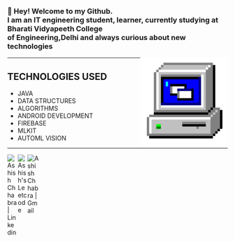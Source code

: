 ### 👋 Hey! Welcome to my Github. <br> I am an IT engineering student, learner, currently studying at Bharati Vidyapeeth College<br> of Engineering,Delhi and always curious about new technologies
<img align="right" alt="GIF" src="https://github.com/deut-erium/deut-erium/blob/master/assets/computer.gif?raw=1" width="200vw" />
<hr>
 <h2> TECHNOLOGIES USED </h2>
 <ul> <li>JAVA</li> 
      <li>DATA STRUCTURES</li> 
      <li>ALGORITHMS</li> 
      <li>ANDROID DEVELOPMENT</li> 
      <li>FIREBASE</li> 
      <li>MLKIT</li> 
 <li>AUTOML VISION</li>
 </ul>
 <hr>
 <a href="https://www.linkedin.com/in/ashish-chhabra-131104156/"><img align="left" alt="Ashish Chhabra | Linkedin" width="24px" src="https://github.com/TheDudeThatCode/TheDudeThatCode/blob/master/Assets/Linkedin.svg" /></a>
   <a href="https://leetcode.com/chhabraashish123/"><img align="left" alt="Ashish's Leetcode" width="22px" src="https://cdn.jsdelivr.net/npm/simple-icons@v3/icons/leetcode.svg" /></a>
   <a href="mailto:chhabraashish123@gmail.com">
    <img align="left" alt="Ashish Chhabra | Gmail" width="26px" src="https://github.com/TheDudeThatCode/TheDudeThatCode/blob/master/Assets/Gmail.svg" />
  </a>


